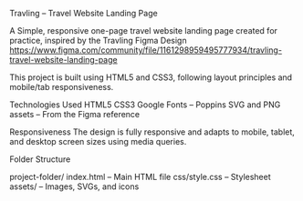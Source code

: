 Travling – Travel Website Landing Page

A Simple, responsive one-page travel website landing page created for practice, inspired by the Travling Figma Design
https://www.figma.com/community/file/1161298959495777934/travling-travel-website-landing-page


This project is built using HTML5 and CSS3, following layout principles and mobile/tab responsiveness.
  
Technologies Used
HTML5
CSS3
Google Fonts – Poppins
SVG and PNG assets – From the Figma reference

Responsiveness
The design is fully responsive and adapts to mobile, tablet, and desktop screen sizes using media queries.

Folder Structure

project-folder/
index.html – Main HTML file
css/style.css – Stylesheet
assets/ – Images, SVGs, and icons
